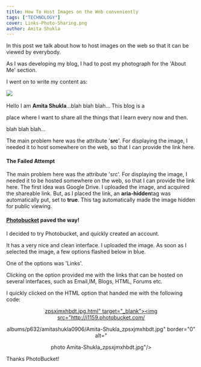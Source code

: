 ```yaml
---
title: How To Host Images on the Web conveniently
tags: ["TECHNOLOGY"]
cover: Links-Photo-Sharing.png
author: Amita Shukla
---
```



In this post we talk about how to host images on the web so that it can be viewed by everybody. 


As I was developing my blog, I had to post my photograph for the 'About Me' section.

I went on to write my content as: 
 


 <div class=\"textwidget\">
 <img height=\"240\" src=\"\" style=\"margin-bottom: 10px;\" width=\"240\" /> <br />
 <br />
 Hello I am <strong>Amita Shukla</strong>...blah blah blah... This blog is a

 place where I want to share all the things that I learn every now and then.

 blah blah blah...<br />
 <center> </center>
 </div>

 
The main problem here was the attribute '**src**'. For displaying the image, I needed it to host somewhere on the web, so that I can provide the link here.

#### The Failed Attempt

The main problem here was the attribute 'src'. For displaying the image, I needed it to be hosted somewhere on the web, so that I can provide the link here. 
The first idea was Google Drive. I uploaded the image, and acquired the shareable link. But, as I placed the link, an **aria-hidden**tag was automatically put, set to **true**. This tag automatically made the image hidden for public viewing. 


 


#### [Photobucket](http://s1159.photobucket.com/) paved the way!

I decided to try Photobucket, and quickly created an account.

It has a very nice and clean interface. I uploaded the image. As soon as I selected the image, a few options flashed below in blue.

One of the options was 'Links'.

Clicking on the option provided me with the links that can be hosted on several interfaces, such as Email,IM, Blogs, HTML, Forums etc. 
 


<re-img src="Links-Photo-Sharing.png"></re-img>

 


 
I quickly clicked on the HTML option that handed me with the following code:

 



 <center>
 <a href=\"http://s1159.photobucket.com/user/amitashukla0906/media/Amita-Shukla_

 zpsxjmxhbdt.jpg.html\" target=\"_blank\"><img src=\"http://i1159.photobucket.com/

 albums/p632/amitashukla0906/Amita-Shukla_zpsxjmxhbdt.jpg\" border=\"0\" alt=\"

 photo Amita-Shukla_zpsxjmxhbdt.jpg\"/></a>
 </center>

 


 


Thanks PhotoBucket!

